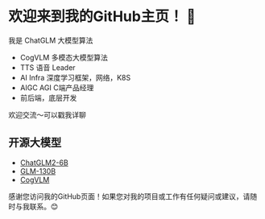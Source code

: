 # 欢迎来到我的GitHub主页！ 👋

我是 ChatGLM 大模型算法
- CogVLM 多模态大模型算法
- TTS 语音 Leader
- AI Infra 深度学习框架，网络，K8S
- AIGC AGI C端产品经理
- 前后端，底层开发

欢迎交流～可以戳我详聊

## 开源大模型

- [ChatGLM2-6B](https://github.com/THUDM/ChatGLM2-6B)
- [GLM-130B](https://github.com/THUDM/GLM-130B)
- [CogVLM](https://github.com/THUDM/CogVLM)

感谢您访问我的GitHub页面！如果您对我的项目或工作有任何疑问或建议，请随时与我联系。😊
